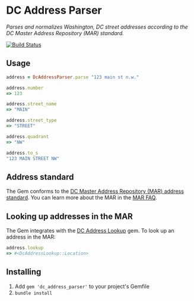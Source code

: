 # DC Address Parser

*Parses and normalizes Washington, DC street addresses according to the DC Master Address Repository (MAR) standard.*

[![Build Status](https://travis-ci.org/benbalter/dc-address-parser.svg)](https://travis-ci.org/benbalter/dc-address-parser)

## Usage

```ruby
address = DcAddressParser.parse "123 main st n.w."

address.number
=> 123

address.street_name
=> "MAIN"

address.street_type
=> "STREET"

address.quadrant
=> "NW"

address.to_s
"123 MAIN STREET NW"
```

## Address standard

The Gem conforms to the [DC Master Address Repository (MAR) address standard](http://octo.dc.gov/sites/default/files/dc/sites/octo/publication/attachments/DCGIS-MarAddressStandards.pdf). You can learn more about the MAR in the [MAR FAQ](http://octo.dc.gov/sites/default/files/dc/sites/octo/publication/attachments/DCGIS-MarFAQ.pdf).

## Looking up addresses in the MAR

The Gem integrates with the [DC Address Lookup](https://github.com/benbalter/dc-address-lookup) gem. To look up an address in the MAR:

```ruby
address.lookup
=> #<DcAddressLookup::Location>
```

## Installing

1. Add `gem 'dc_address_parser'` to your project's Gemfile
2. `bundle install`
